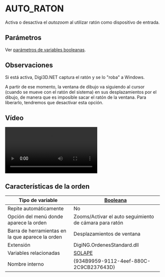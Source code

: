 # AUTO_RATON

Activa o desactiva el _autozoom_ al utilizar ratón como dispositivo de entrada.

## Parámetros

Ver [parámetros de variables booleanas](../../../ordenes/variables/variables-booleanas.md).

## Observaciones

Si está activa, Digi3D.NET captura el ratón y se lo "roba" a Windows.

A partir de ese momento, la ventana de dibujo va siguiendo al cursor (cuando se mueve con el ratón del sistema) en sus desplazamientos por el dibujo, de manera que es imposible sacar el ratón de la ventana. Para liberarlo, tendremos que desactivar esta opción.

## Vídeo

![](https://digi21.blob.core.windows.net/videos-ayuda/AUTO_RATON.mp4)

## Características de la orden

| Tipo de variable                                 | [Booleana](../../../ordenes/variables/variables-booleanas.md) |
| ------------------------------------------------ | ------------------------------------------------------------- |
| Repite automáticamente                           | No                                                            |
| Opción del menú donde aparece la orden           | Zooms/Activar el auto seguimiento de cámara para ratón        |
| Barra de herramientas en la que aparece la orden | Desplazamientos de ventana                                    |
| Extensión                                        | DigiNG.OrdenesStandard.dll                                    |
| Variables relacionadas                           | [SOLAPE](../s/solape.md)                                      |
| Nombre interno                                   | {934B9959-9112-4eef-880C-2C9CB237643D}                        |
